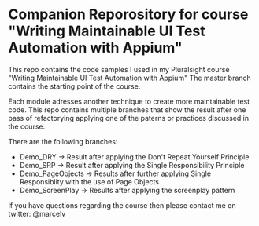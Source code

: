 # Companion Reporository for course "Writing Maintainable UI Test Automation with Appium"
This repo contains the code samples I used in my Pluralsight course "Writing Maintainable UI Test Automation with Appium"
The master branch contains the starting point of the course.

Each module adresses another technique to create more maintainable test code.
This repo contains multiple branches that show the result after one pass of refactorying applying one of the paterns or practices discussed in the course.

There are the following branches:
* Demo_DRY -> Result after applying the Don't Repeat Yourself Principle
* Demo_SRP -> Result after applying the Single Responsibility Principle
* Demo_PageObjects -> Results after further applying Single Responsiblity with the use of Page Objects
* Demo_ScreenPlay -> Results after applying the screenplay pattern

If you have questions regarding the course then please contact me on twitter: @marcelv
